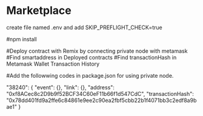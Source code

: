 # Marketplace
create file named .env and
add SKIP_PREFLIGHT_CHECK=true

#npm install

#Deploy contract with Remix by connecting private node with metamask
#Find smartaddress in Deployed contracts
#Find transactionHash in Metamask Wallet Transaction History

#Add the followwing codes in package.json for using private node.


"38240": {
      "event": {},
      "link": {},
      "address": "0xf8ACec8c2D9b9f52BCF34C60eF11b66f1d547CdC",
      "transactionHash": "0x78dd401fd9a2ffe6c84861e9ee2c90ea2fbf5cbb22b1f4071bb3c2edf8a9bae1"
    }
